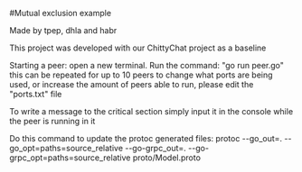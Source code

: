 #Mutual exclusion example

Made by tpep, dhla and habr

This project was developed with our ChittyChat project as a baseline

Starting a peer:
open a new terminal. Run the command: "go run peer.go"
this can be repeated for up to 10 peers
to change what ports are being used, or increase the amount of peers able to run, please edit the "ports.txt" file

To write a message to the critical section simply input it in the console while the peer is running in it

Do this command to update the protoc generated files:
protoc --go_out=. --go_opt=paths=source_relative --go-grpc_out=. --go-grpc_opt=paths=source_relative proto/Model.proto
